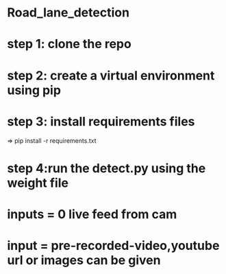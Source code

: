 # Road_lane_detection

# step 1: clone the repo

# step 2: create a virtual environment using pip

# step 3: install requirements files

=> pip install -r requirements.txt

# step 4:run the detect.py using the weight file 

# inputs = 0 live feed from cam

# input =  pre-recorded-video,youtube url or images can be given
